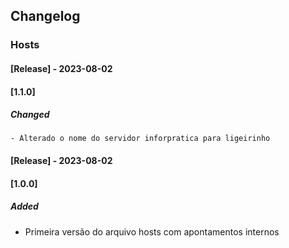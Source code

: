 ## Changelog
### Hosts
#### [Release] - 2023-08-02
#### [1.1.0]
##### Changed
    - Alterado o nome do servidor inforpratica para ligeirinho

#### [Release] - 2023-08-02
#### [1.0.0]
##### Added
 - Primeira versão do arquivo hosts com apontamentos internos
